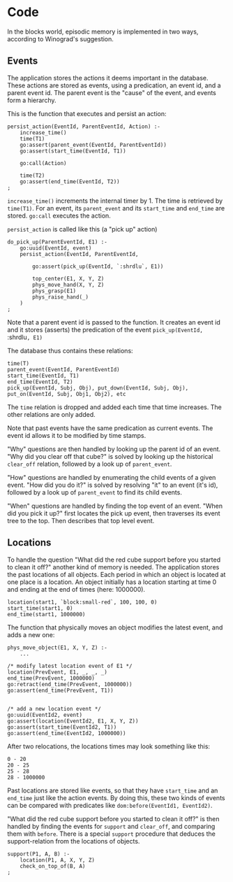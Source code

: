 # Code

In the blocks world, episodic memory is implemented in two ways, according to Winograd's suggestion.

## Events

The application stores the actions it deems important in the database. These actions are stored as events, using a predication, an event id, and a parent event id. The parent event is the "cause" of the event, and events form a hierarchy.

This is the function that executes and persist an action:

    persist_action(EventId, ParentEventId, Action) :-
        increase_time()
        time(T1)
        go:assert(parent_event(EventId, ParentEventId))
        go:assert(start_time(EventId, T1))

        go:call(Action)

        time(T2)
        go:assert(end_time(EventId, T2))
    ;

`increase_time()` increments the internal timer by 1. The time is retrieved by `time(T1)`. For an event, its `parent_event` and its `start_time` and `end_time` are stored. `go:call` executes the action.

`persist_action` is called like this (a "pick up" action)

    do_pick_up(ParentEventId, E1) :-
        go:uuid(EventId, event)
        persist_action(EventId, ParentEventId,
            
            go:assert(pick_up(EventId, `:shrdlu`, E1))

            top_center(E1, X, Y, Z)
            phys_move_hand(X, Y, Z)
            phys_grasp(E1)
            phys_raise_hand(_)
        )
    ;

Note that a parent event id is passed to the function. It creates an event id and it stores (asserts) the predication of the event `pick_up(EventId, `:shrdlu`, E1)`

The database thus contains these relations:

    time(T)
    parent_event(EventId, ParentEventId)
    start_time(EventId, T1)
    end_time(EventId, T2)
    pick_up(EventId, Subj, Obj), put_down(EventId, Subj, Obj), put_on(EventId, Subj, Obj1, Obj2), etc

The `time` relation is dropped and added each time that time increases. The other relations are only added.

Note that past events have the same predication as current events. The event id allows it to be modified by time stamps.

"Why" questions are then handled by looking up the parent id of an event. "Why did you clear off that cube?" is solved by looking up the historical `clear_off` relation, followed by a look up of `parent_event`.

"How" questions are handled by enumerating the child events of a given event. "How did you do it?" is solved by resolving "it" to an event (it's id), followed by a look up of `parent_event` to find its child events.

"When" questions are handled by finding the top event of an event. "When did you pick it up?" first locates the pick up event, then traverses its event tree to the top. Then describes that top level event.

## Locations

To handle the question "What did the red cube support before you started to clean it off?" another kind of memory is needed. The application stores the past locations of all objects. Each period in which an object is located at one place is a location. An object initially has a location starting at time 0 and ending at the end of times (here: 1000000).

    location(start1, `block:small-red`, 100, 100, 0)
    start_time(start1, 0) 
    end_time(start1, 1000000)

The function that physically moves an object modifies the latest event, and adds a new one:

    phys_move_object(E1, X, Y, Z) :-
        ...

    /* modify latest location event of E1 */
    location(PrevEvent, E1, _, _, _)
    end_time(PrevEvent, 1000000)
    go:retract(end_time(PrevEvent, 1000000))
    go:assert(end_time(PrevEvent, T1))


    /* add a new location event */
    go:uuid(EventId2, event)
    go:assert(location(EventId2, E1, X, Y, Z))
    go:assert(start_time(EventId2, T1))
    go:assert(end_time(EventId2, 1000000))

After two relocations, the locations times may look something like this:

    0 - 20
    20 - 25
    25 - 28
    28 - 1000000

Past locations are stored like events, so that they have `start_time` and an `end_time` just like the action events. By doing this, these two kinds of events can be compared with predicates like `dom:before(EventId1, EventId2)`.

"What did the red cube support before you started to clean it off?" is then handled by finding the events for `support` and `clear_off`, and comparing them with `before`. There is a special `support` procedure that deduces the support-relation from the locations of objects.

    support(P1, A, B) :-
        location(P1, A, X, Y, Z)
        check_on_top_of(B, A)
    ;

